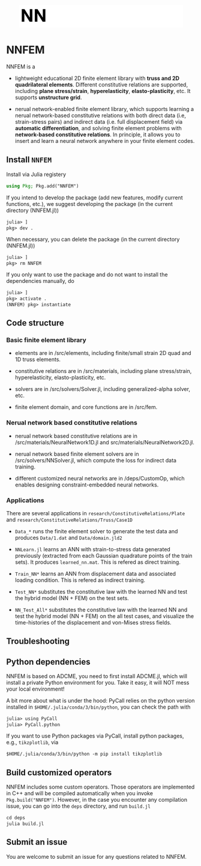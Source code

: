 <p align="center">
  <img src="docs/src/assets/nnfem.gif" alt="NNFEM"/>
</p>

# NNFEM

NNFEM is a
* lightweight educational 2D finite element library with **truss and 2D quadrilateral elements**. Different constitutive relations are supported, including **plane stress/strain**, **hyperelasticity**, **elasto-plasticity**, etc. It supports **unstructure grid**. 

* nerual network-enabled finite element library, which supports learning a nerual network-based constitutive relations with both direct data (i.e, strain-stress pairs) and indirect data (i.e. full displacement field) via **automatic differentiation**, and solving finite element problems with **network-based constitutive relations**. In principle, it allows you to insert and learn a neural network anywhere in your finite element codes. 


## Install `NNFEM`

Install via Julia registery
```julia
using Pkg; Pkg.add("NNFEM")
```

If you intend to develop the package (add new features, modify current functions, etc.), we suggest developing the package (in the current directory (NNFEM.jl))
```
julia> ]
pkg> dev .
```

When necessary, you can delete the package (in the current directory (NNFEM.jl))
```
julia> ]
pkg> rm NNFEM
```

If you only want to use the package and do not want to install the dependencies manually, do
```
julia> ]
pkg> activate .
(NNFEM) pkg> instantiate
```



## Code structure

### Basic finite element library

* elements are in /src/elements, including finite/small strain 2D quad and 1D truss elements.

* constitutive relations are in /src/materials, including plane stress/strain, hyperelasticity, elasto-plasticity, etc.

* solvers are in /src/solvers/Solver.jl, including generalized-alpha solver, etc.

* finite element domain, and core functions are in /src/fem.

### Nerual network based constitutive relations 

* nerual network based constitutive relations are in /src/materials/NeuralNetwork1D.jl and src/materials/NeuralNetwork2D.jl.

* nerual network based finite element solvers are in /src/solvers/NNSolver.jl, which compute the loss for indirect data training.

* different customized neural networks are in /deps/CustomOp, which enables designing constraint-embedded neural networks.


### Applications


There are several applications in `research/ConstitutiveRelations/Plate` and `research/ConstitutiveRelations/Truss/Case1D`

* `Data_*` runs the finite element solver to generate the test data and produces `Data/1.dat` and `Data/domain.jld2` 

* `NNLearn.jl` learns an ANN with strain-to-stress data generated previously (extracted from each Gaussian quadrature points of the train sets). It produces `learned_nn.mat`. This is refered as direct training.

* `Train_NN*` learns an ANN from displacement data and associated loading condition. This is refered as indirect training.

* `Test_NN*` substitutes the constitutive law with the learned NN and test the hybrid model (NN + FEM) on the test sets.

* `NN_Test_All*` substitutes the constitutive law with the learned NN and test the hybrid model (NN + FEM) on the all test cases, and visualize the time-histories of the displacement and von-Mises stress fields.





## Troubleshooting 

## Python dependencies 
NNFEM is based on ADCME, you need to first install ADCME.jl, which will install a private Python environment for you. Take it easy, it will NOT mess your local environment!

A bit more about what is under the hood: PyCall relies on the python version installed in `$HOME/.julia/conda/3/bin/python`, you can check the path with

```
julia> using PyCall
julia> PyCall.python
```

If you want to use Python packages via PyCall, install python packages, e.g., `tikzplotlib`, via
```
$HOME/.julia/conda/3/bin/python -m pip install tikzplotlib
```

## Build customized operators

NNFEM includes some custom operators. Those operators are implemented in C++ and will be compiled automatically when you invoke `Pkg.build("NNFEM")`. However, in the case you encounter any compilation issue, you can go into the `deps` directory, and run `build.jl`
```
cd deps
julia build.jl
```

## Submit an issue
You are welcome to submit an issue for any questions related to NNFEM. 